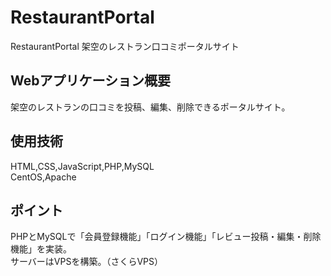 # RestaurantPortal
RestaurantPortal
架空のレストラン口コミポータルサイト

## Webアプリケーション概要

架空のレストランの口コミを投稿、編集、削除できるポータルサイト。

## 使用技術

HTML,CSS,JavaScript,PHP,MySQL  
CentOS,Apache  

## ポイント

PHPとMySQLで「会員登録機能」「ログイン機能」「レビュー投稿・編集・削除機能」を実装。  
サーバーはVPSを構築。（さくらVPS）
